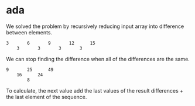 # ada

We solved the problem by recursively reducing input array into difference between elements.

```
3       6       9       12      15  
    3       3       3       3
```

We can stop finding the difference when all of the differences are the same. 

```
9       25      49
    16      24
        8
```

To calculate, the next value add the last values of the result differences + the last element of the sequence. 
